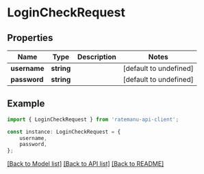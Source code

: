 # LoginCheckRequest


## Properties

Name | Type | Description | Notes
------------ | ------------- | ------------- | -------------
**username** | **string** |  | [default to undefined]
**password** | **string** |  | [default to undefined]

## Example

```typescript
import { LoginCheckRequest } from 'ratemanu-api-client';

const instance: LoginCheckRequest = {
    username,
    password,
};
```

[[Back to Model list]](../README.md#documentation-for-models) [[Back to API list]](../README.md#documentation-for-api-endpoints) [[Back to README]](../README.md)
